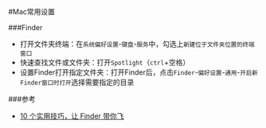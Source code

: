 #Mac常用设置

###Finder
* 打开文件夹终端：在`系统偏好设置`-`键盘`-`服务`中，勾选上`新建位于文件夹位置的终端窗口`
* 快速查找文件或文件夹：打开`Spotlight`（`ctrl`+空格）
* 设置Finder打开指定文件夹：打开Finder后，点击`Finder`-`偏好设置`-`通用`-`开启新Finder窗口时打开`选择需要指定的目录


###参考
* [10 个实用技巧，让 Finder 带你飞](http://sspai.com/27403/)